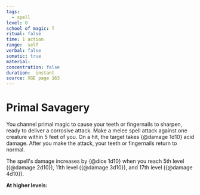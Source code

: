 ```yaml
---
tags:
  - spell
level: 0
school of magic: T
ritual: false
time: 1 action
range:  self
verbal: false
somatic: true
material: 
concentration: false
duration:  instant
source: XGE page 163
---
```

# Primal Savagery
You channel primal magic to cause your teeth or fingernails to sharpen, ready to deliver a corrosive attack. Make a melee spell attack against one creature within 5 feet of you. On a hit, the target takes {@damage 1d10} acid damage. After you make the attack, your teeth or fingernails return to normal.

The spell's damage increases by {@dice 1d10} when you reach 5th level ({@damage 2d10}), 11th level ({@damage 3d10}), and 17th level ({@damage 4d10}).

**At higher levels:** 